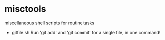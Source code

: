# misctools
miscellaneous shell scripts for routine tasks  

* gitfile.sh Run 'git add' and 'git commit' for a single file, in one command!
